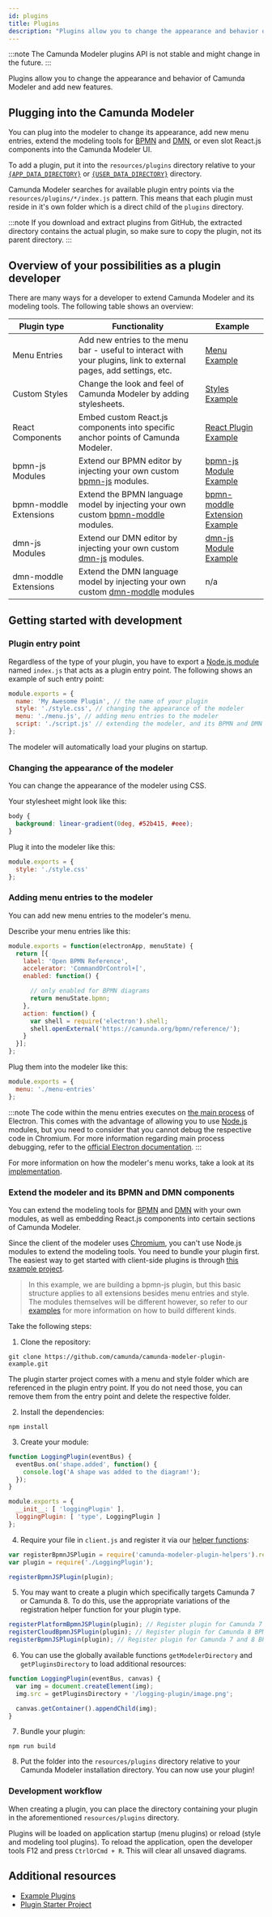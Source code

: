 ```yaml
---
id: plugins
title: Plugins
description: "Plugins allow you to change the appearance and behavior of Desktop Modeler and add new features."
---
```


:::note
The Camunda Modeler plugins API is not stable and might change in the future.
:::

Plugins allow you to change the appearance and behavior of Camunda Modeler and add new features.

## Plugging into the Camunda Modeler

You can plug into the modeler to change its appearance, add new menu entries, extend the modeling tools for [BPMN](https://github.com/bpmn-io/bpmn-js) and [DMN](https://github.com/bpmn-io/dmn-js), or even slot React.js components into the Camunda Modeler UI.

To add a plugin, put it into the `resources/plugins` directory relative to your [`{APP_DATA_DIRECTORY}`](../search-paths#app-data-directory) or [`{USER_DATA_DIRECTORY}`](../search-paths#user-data-directory) directory.

Camunda Modeler searches for available plugin entry points via the `resources/plugins/*/index.js` pattern. This means that each plugin must reside in it's own folder which is a direct child of the `plugins` directory.

:::note
If you download and extract plugins from GitHub, the extracted directory contains the actual plugin, so make sure to copy the plugin, not its parent directory.
:::

## Overview of your possibilities as a plugin developer

There are many ways for a developer to extend Camunda Modeler and its modeling tools. The following table shows an overview:

| Plugin type               | Functionality                                                                                                        | Example                                                                                                                         |
| ------------------------- | -------------------------------------------------------------------------------------------------------------------- | ------------------------------------------------------------------------------------------------------------------------------- |
| Menu Entries              | Add new entries to the menu bar - useful to interact with your plugins, link to external pages, add settings, etc. | [Menu Example](https://github.com/camunda/camunda-modeler-plugins/tree/master/menu-plugin-example)                     |
| Custom Styles             | Change the look and feel of Camunda Modeler by adding stylesheets.                                                    | [Styles Example](https://github.com/camunda/camunda-modeler-plugins/tree/master/style-plugin-example)                    |
| React Components          | Embed custom React.js components into specific anchor points of Camunda Modeler.                                       | [React Plugin Example](https://github.com/pinussilvestrus/camunda-modeler-autosave-plugin)                                     |
| bpmn-js Modules           | Extend our BPMN editor by injecting your own custom [bpmn-js](https://github.com/bpmn-io/bpmn-js) modules.                                                           | [bpmn-js Module Example](https://github.com/camunda/camunda-modeler-plugins/tree/master/bpmn-js-plugin-example)                  |
| bpmn-moddle Extensions | Extend the BPMN language model by injecting your own custom [bpmn-moddle](https://github.com/bpmn-io/bpmn-moddle) modules.                                                                              | [bpmn-moddle Extension Example](https://github.com/camunda/camunda-modeler-plugins/tree/master/bpmn-js-plugin-moddle-extension-example) |
| dmn-js Modules            | Extend our DMN editor by injecting your own custom [dmn-js](https://github.com/bpmn-io/dmn-js) modules.                                                            | [dmn-js Module Example](https://github.com/camunda/camunda-modeler-plugins/tree/master/dmn-js-plugin-example)                   |
| dmn-moddle Extensions  | Extend the DMN language model by injecting your own custom [dmn-moddle](https://github.com/bpmn-io/dmn-moddle) modules                                                                             | n/a |

## Getting started with development

### Plugin entry point

Regardless of the type of your plugin, you have to export a [Node.js module](https://nodejs.org/api/modules.html) named `index.js` that acts as a plugin entry point. The following shows an example of such entry point:

```javascript
module.exports = {
  name: 'My Awesome Plugin', // the name of your plugin
  style: './style.css', // changing the appearance of the modeler
  menu: './menu.js', // adding menu entries to the modeler
  script: './script.js' // extending the modeler, and its BPMN and DMN components
};
```

The modeler will automatically load your plugins on startup.

### Changing the appearance of the modeler

You can change the appearance of the modeler using CSS.

Your stylesheet might look like this:

```css
body {
  background: linear-gradient(0deg, #52b415, #eee);
}
```

Plug it into the modeler like this:

```javascript
module.exports = {
  style: './style.css'
};
```

### Adding menu entries to the modeler

You can add new menu entries to the modeler's menu.

Describe your menu entries like this:

```javascript
module.exports = function(electronApp, menuState) {
  return [{
    label: 'Open BPMN Reference',
    accelerator: 'CommandOrControl+[',
    enabled: function() {

      // only enabled for BPMN diagrams
      return menuState.bpmn;
    },
    action: function() {
      var shell = require('electron').shell;
      shell.openExternal('https://camunda.org/bpmn/reference/');
    }
  }];
};
```

Plug them into the modeler like this:

```javascript
module.exports = {
  menu: './menu-entries'
};
```

:::note
The code within the menu entries executes on [the main process](https://www.electronjs.org/docs/latest/tutorial/process-model) of Electron. This comes with the advantage of allowing you to use [Node.js](https://nodejs.org/en/) modules, but you need to consider that you cannot debug the respective code in Chromium. For more information regarding main process debugging, refer to the [official Electron documentation](https://www.electronjs.org/docs/latest/tutorial/debugging-main-process).
:::

For more information on how the modeler's menu works, take a look at its [implementation](https://github.com/camunda/camunda-modeler/blob/master/app/lib/menu/menu-builder.js).

### Extend the modeler and its BPMN and DMN components

You can extend the modeling tools for [BPMN](https://github.com/bpmn-io/bpmn-js) and [DMN](https://github.com/bpmn-io/dmn-js) with your own modules, as well as embedding React.js components into certain sections of Camunda Modeler.

Since the client of the modeler uses [Chromium](https://www.chromium.org/Home), you can't use Node.js modules to extend the modeling tools. You need to bundle your plugin first. The easiest way to get started with client-side plugins is through [this example project](https://github.com/camunda/camunda-modeler-plugin-example).

> In this example, we are building a bpmn-js plugin, but this basic structure applies to all extensions besides menu entries and style. The modules themselves will be different however, so refer to our [examples](https://github.com/camunda/camunda-modeler-plugins) for more information on how to build different kinds.

Take the following steps:

1. Clone the repository:

```
git clone https://github.com/camunda/camunda-modeler-plugin-example.git
```

The plugin starter project comes with a menu and style folder which are referenced in the plugin entry point. If you do not need those, you can remove them from the entry point and delete the respective folder.

2. Install the dependencies:

```
npm install
```

3. Create your module:

```javascript
function LoggingPlugin(eventBus) {
  eventBus.on('shape.added', function() {
    console.log('A shape was added to the diagram!');
  });
}

module.exports = {
  __init__: [ 'loggingPlugin' ],
  loggingPlugin: [ 'type', LoggingPlugin ]
};
```

4. Require your file in `client.js` and register it via our [helper functions](https://github.com/camunda/camunda-modeler-plugin-helpers):

```javascript
var registerBpmnJSPlugin = require('camunda-modeler-plugin-helpers').registerBpmnJSPlugin;
var plugin = require('./LoggingPlugin');

registerBpmnJSPlugin(plugin);
```

5. You may want to create a plugin which specifically targets Camunda 7 or Camunda 8. To do this, use the appropriate variations of the registration helper function for your plugin type.

```javascript
registerPlatformBpmnJSPlugin(plugin); // Register plugin for Camunda 7 BPMN diagrams only
registerCloudBpmnJSPlugin(plugin); // Register plugin for Camunda 8 BPMN diagrams only
registerBpmnJSPlugin(plugin); // Register plugin for Camunda 7 and 8 BPMN diagrams
```

6. You can use the globally available functions `getModelerDirectory` and `getPluginsDirectory` to load additional resources:

```javascript
function LoggingPlugin(eventBus, canvas) {
  var img = document.createElement(img);
  img.src = getPluginsDirectory + '/logging-plugin/image.png';

  canvas.getContainer().appendChild(img);
}
```

7. Bundle your plugin:

```
npm run build
```
8. Put the folder into the `resources/plugins` directory relative to your Camunda Modeler installation directory. You can now use your plugin!

### Development workflow

When creating a plugin, you can place the directory containing your plugin in the aforementioned `resources/plugins` directory.

Plugins will be loaded on application startup (menu plugins) or reload (style and modeling tool plugins). To reload the application, open the developer tools F12 and press `CtrlOrCmd + R`. This will clear all unsaved diagrams.

## Additional resources

* [Example Plugins](https://github.com/camunda/camunda-modeler-plugins)
* [Plugin Starter Project](https://github.com/camunda/camunda-modeler-plugin-example)

